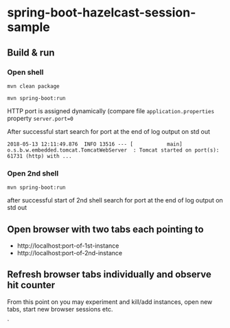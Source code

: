 # spring-boot-hazelcast-session-sample
## Build & run
### Open shell
`mvn clean package`

`mvn spring-boot:run`

HTTP port is assigned dynamically (compare file `application.properties` property `server.port=0`

After successful start search for port at the end of log output on std out

`2018-05-13 12:11:49.876  INFO 13516 --- [           main] o.s.b.w.embedded.tomcat.TomcatWebServer  : Tomcat started on port(s): 61731 (http) with ...`

### Open 2nd shell
`mvn spring-boot:run`

after successful start of 2nd shell search for port at the end of log output on std out

## Open browser with two tabs each pointing to 
* http://localhost:port-of-1st-instance
* http://localhost:port-of-2nd-instance

## Refresh browser tabs individually and observe hit counter 
From this point on you may experiment and kill/add instances, open new tabs, start new browser sessions etc.

`
